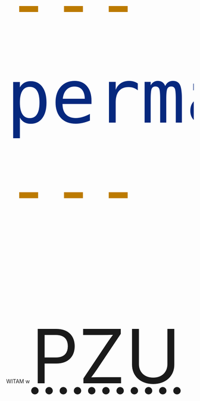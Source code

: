 ```yaml
---
permalink: /404.html
---
```

<HTML>
<HEAD>
<TITLE>m-konkursy.pl
</TITLE>
<STYLE>
 *{font-size:200px}
</STYLE>
WITAM w 
<acronym title="Państwowy Zakład Ubezpieczeñ">PZU</acronym>
</HEAD>

